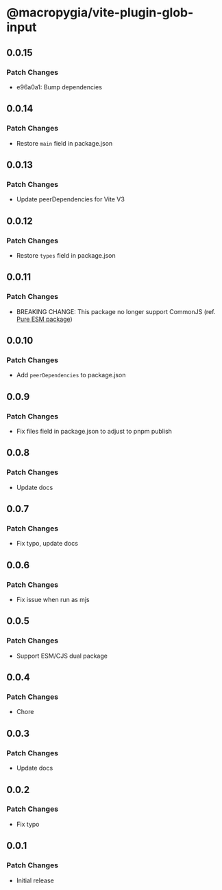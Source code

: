 # @macropygia/vite-plugin-glob-input

## 0.0.15

### Patch Changes

- e96a0a1: Bump dependencies

## 0.0.14

### Patch Changes

- Restore `main` field in package.json

## 0.0.13

### Patch Changes

- Update peerDependencies for Vite V3

## 0.0.12

### Patch Changes

- Restore `types` field in package.json

## 0.0.11

### Patch Changes

- BREAKING CHANGE: This package no longer support CommonJS (ref. [Pure ESM package](https://gist.github.com/sindresorhus/a39789f98801d908bbc7ff3ecc99d99c))

## 0.0.10

### Patch Changes

- Add `peerDependencies` to package.json

## 0.0.9

### Patch Changes

- Fix files field in package.json to adjust to pnpm publish

## 0.0.8

### Patch Changes

- Update docs

## 0.0.7

### Patch Changes

- Fix typo, update docs

## 0.0.6

### Patch Changes

- Fix issue when run as mjs

## 0.0.5

### Patch Changes

- Support ESM/CJS dual package

## 0.0.4

### Patch Changes

- Chore

## 0.0.3

### Patch Changes

- Update docs

## 0.0.2

### Patch Changes

- Fix typo

## 0.0.1

### Patch Changes

- Initial release
